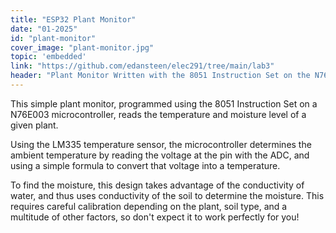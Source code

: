 ```yaml
---
title: "ESP32 Plant Monitor"
date: "01-2025"
id: "plant-monitor"
cover_image: "plant-monitor.jpg"
topic: 'embedded'
link: "https://github.com/edansteen/elec291/tree/main/lab3"
header: "Plant Monitor Written with the 8051 Instruction Set on the N76E003 Microcontroller"
---
```

This simple plant monitor, programmed using the 8051 Instruction Set on a N76E003 microcontroller, reads the temperature and moisture level of a given plant. 

Using the LM335 temperature sensor, the microcontroller determines the ambient temperature by reading the voltage at the pin with the ADC, and using a simple formula to convert that voltage into a temperature. 

To find the moisture, this design takes advantage of the conductivity of water, and thus uses conductivity of the soil to determine the moisture. This requires careful calibration depending on the plant, soil type, and a multitude of other factors, so don't expect it to work perfectly for you! 